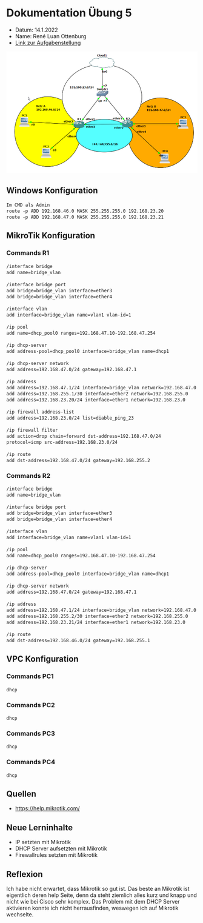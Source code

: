 # Dokumentation Übung 5 
- Datum: 14.1.2022
- Name: René Luan Ottenburg
- [Link zur Aufgabenstellung](https://gitlab.com/ch-tbz-it/Stud/m129/-/tree/main/07_GNS3%20Labor%20Anforderungen#6-labor-5-labor-mit-zwei-router-und-dhcp-server)

![GNS3 Screenshot meines Labors](images/gns3_cvIpU3mkr.png)

## Windows Konfiguration
```
Im CMD als Admin
route -p ADD 192.168.46.0 MASK 255.255.255.0 192.168.23.20
route -p ADD 192.168.47.0 MASK 255.255.255.0 192.168.23.21
```

## MikroTik Konfiguration
### Commands R1
```
/interface bridge
add name=bridge_vlan

/interface bridge port
add bridge=bridge_vlan interface=ether3
add bridge=bridge_vlan interface=ether4

/interface vlan
add interface=bridge_vlan name=vlan1 vlan-id=1

/ip pool
add name=dhcp_pool0 ranges=192.168.47.10-192.168.47.254

/ip dhcp-server
add address-pool=dhcp_pool0 interface=bridge_vlan name=dhcp1

/ip dhcp-server network
add address=192.168.47.0/24 gateway=192.168.47.1

/ip address
add address=192.168.47.1/24 interface=bridge_vlan network=192.168.47.0
add address=192.168.255.1/30 interface=ether2 network=192.168.255.0
add address=192.168.23.20/24 interface=ether1 network=192.168.23.0

/ip firewall address-list
add address=192.168.23.0/24 list=diable_ping_23

/ip firewall filter
add action=drop chain=forward dst-address=192.168.47.0/24 protocol=icmp src-address=192.168.23.0/24

/ip route
add dst-address=192.168.47.0/24 gateway=192.168.255.2
```
### Commands R2
```
/interface bridge
add name=bridge_vlan

/interface bridge port
add bridge=bridge_vlan interface=ether3
add bridge=bridge_vlan interface=ether4

/interface vlan
add interface=bridge_vlan name=vlan1 vlan-id=1

/ip pool
add name=dhcp_pool0 ranges=192.168.47.10-192.168.47.254

/ip dhcp-server
add address-pool=dhcp_pool0 interface=bridge_vlan name=dhcp1

/ip dhcp-server network
add address=192.168.47.0/24 gateway=192.168.47.1

/ip address
add address=192.168.47.1/24 interface=bridge_vlan network=192.168.47.0
add address=192.168.255.2/30 interface=ether2 network=192.168.255.0
add address=192.168.23.21/24 interface=ether1 network=192.168.23.0

/ip route
add dst-address=192.168.46.0/24 gateway=192.168.255.1
```
## VPC Konfiguration
### Commands PC1
```
dhcp
```
### Commands PC2
```
dhcp
```
### Commands PC3
```
dhcp
```
### Commands PC4
```
dhcp
```
## Quellen
- https://help.mikrotik.com/

## Neue Lerninhalte
- IP setzten mit Mikrotik
- DHCP Server aufsetzten mit Mikrotik
- Firewallrules setzten mit Mikrotik

## Reflexion
Ich habe nicht erwartet, dass Mikrotik so gut ist. Das beste an Mikrotik ist eigentlich deren help Seite, denn da steht ziemlich alles kurz und knapp und nicht wie bei Cisco sehr komplex. Das Problem mit dem DHCP Server aktivieren konnte ich nicht herrausfinden, weswegen ich auf Mikrotik wechselte.
